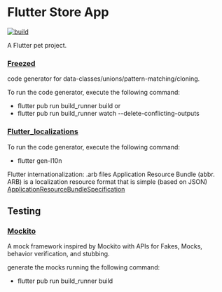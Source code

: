 # Flutter Store App

[![build][main_workflow_badge]][main_workflow_link]

A Flutter pet project.
### [Freezed](https://pub.dev/packages/freezed)
code generator for data-classes/unions/pattern-matching/cloning.

To run the code generator, execute the following command:
- flutter pub run build_runner build
or
- flutter pub run build_runner watch --delete-conflicting-outputs

### [Flutter_localizations](https://docs.flutter.dev/development/accessibility-and-localization/internationalization#adding-your-own-localized-messages)
To run the code generator, execute the following command:
 - flutter gen-l10n
 
Flutter internationalization: .arb files
Application Resource Bundle (abbr. ARB)  is a localization resource format that is simple (based on JSON) [ApplicationResourceBundleSpecification](https://github.com/google/app-resource-bundle/wiki/ApplicationResourceBundleSpecification#namespace-reference-with-or-without-variation-part)

## Testing
### [Mockito](https://pub.dev/packages/mockito)
A mock framework inspired by Mockito with APIs for Fakes, Mocks, behavior verification, and stubbing.

generate the mocks running the following command:
- flutter pub run build_runner build

[main_workflow_badge]: https://github.com/alexxbo/store_app/actions/workflows/main_workflow.yml/badge.svg?branch=main
[main_workflow_link]: https://github.com/alexxbo/store_app/actions/workflows/main_workflow.yml
